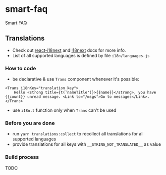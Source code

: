# smart-faq
Smart FAQ

## Translations

- Check out [react-i18next](https://react.i18next.com/) and [i18next](https://www.i18next.com/) docs for more info.
- List of all supported languages is defined by file `i18n/languages.js`

### How to code
- be declarative & use `Trans` component whenever it's possible: 
```
<Trans i18nKey="translation_key">
    Hello <strong title={t('nameTitle')}>{{name}}</strong>, you have {{count}} unread message. <Link to="/msgs">Go to messages</Link>.
</Trans>
```
- use `i18n.t` function only when `Trans` can't be used

### Before you are done

- run `yarn translations:collect` to recollect all translations for all supported languages
- provide translations for all keys with `__STRING_NOT_TRANSLATED__` as value

### Build process

TODO